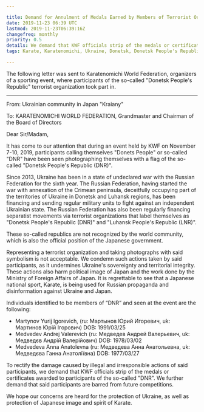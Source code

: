 ```yaml
---

title: Demand for Annulment of Medals Earned by Members of Terrorist Organization "DNR"
date: 2019-11-23 06:39 UTC
lastmod: 2019-11-23T06:39:16Z
changefreq: monthly
priority: 0.5
details: We demand that KWF officials strip of the medals or certificates awarded to participants of the so-called "DNR"
tags: Karate, Karatenomichi, Ukraine, Donetsk, Donetsk People's Republic, Russia, Russian Federation, Crimea, War ,territorial integrity

---
```


The following letter was sent to Karatenomichi World Federation, organizers of a sporting event, where participants of the so-called "Donetsk People's Republic" terrorist organization took part in.

<hr />

From: Ukrainian community in Japan "Kraiany"

To: KARATENOMICHI WORLD FEDERATION, Grandmaster and Chairman of the Board of Directors

Dear Sir/Madam,

It has come to our attention that during an event held by KWF on November 7-10, 2019, participants calling themselves "Donets People" or so-called "DNR" have been seen photographing themselves with a flag of the so-called "Donetsk People's Republic (DNR)".

Since 2013, Ukraine has been in a state of undeclared war with the Russian Federation for the sixth year. The Russian Federation, having started the war with annexation of the Crimean peninsula, deceitfully occupying part of the territories of Ukraine in Donetsk and Luhansk regions, has been financing and sending regular military units to fight against an independent Ukrainian state. The Russian Federation has also been regularly financing separatist movements via terrorist organizations that label themselves as "Donetsk People's Republic (DNR)" and "Luhansk People's Republic (LNR)".

These so-called republics are not recognized by the world community, which is also the official position of the Japanese government.

Representing a terrorist organization and taking photographs with said symbolism is not acceptable. We condemn such actions taken by said participants, as it undermines Ukraine's sovereignty and territorial integrity. These actions also harm political image of Japan and the work done by the Ministry of Foreign Affairs of Japan. It is regrettable to see that a Japanese national sport, Karate, is being used for Russian propaganda and disinformation against Ukraine and Japan.

Individuals identified to be members of “DNR” and seen at the event are the following:

- Martynov Yurij Igorevich, (ru: Мартынов Юрий Игоревич, uk: Мартинов Юрій Ігорович) DOB: 1991/03/25
- Medvedev Andrej Valerevich (ru: Медведев Андрей Валерьевич, uk: Медведєв Андрій Валерійович) DOB: 1978/03/02
- Medvedeva Anna Anatolevna (ru: Медведева Анна Анатольевна, uk: Медведєва Ганна Анатоліївна) DOB: 1977/03/27

To rectify the damage caused by illegal and irresponsible actions of said participants, we demand that KWF officials strip of the medals or certificates awarded to participants of the so-called "DNR". We further demand that said participants are barred from future competitions.

We hope our concerns are heard for the protection of Ukraine, as well as protection of Japanese image and spirit of Karate.
